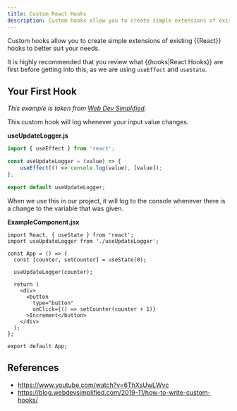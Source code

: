 ```yaml
---
title: Custom React Hooks
description: Custom hooks allow you to create simple extensions of existing React hooks to better suit your needs.
---
```


Custom hooks allow you to create simple extensions of existing {{React}} hooks to better suit your needs.

It is highly recommended that you review what {{hooks|React Hooks}} are first before getting into this, as we are using `useEffect` and `useState`.

## Your First Hook

*This example is taken from [Web Dev Simplified](https://www.youtube.com/watch?v=6ThXsUwLWvc).*

This custom hook will log whenever your input value changes.

**useUpdateLogger.js**

```javascript
import { useEffect } from 'react';

const useUpdateLogger = (value) => {
	useEffect(() => console.log(value), [value]);
};

export default useUpdateLogger;
```

When we use this in our project, it will log to the console whenever there is a change to the variable that was given.

**ExampleComponent.jsx**

```react
import React, { useState } from 'react';
import useUpdateLogger from './useUpdateLogger';

const App = () => {
  const [counter, setCounter] = useState(0);
  
  useUpdateLogger(counter);
  
  return (
    <div>
      <button
        type="button"
        onClick={() => setCounter(counter + 1)}
      >Increment</button>
    </div>
  );
};

export default App;
```

## References

- https://www.youtube.com/watch?v=6ThXsUwLWvc
- https://blog.webdevsimplified.com/2019-11/how-to-write-custom-hooks/

